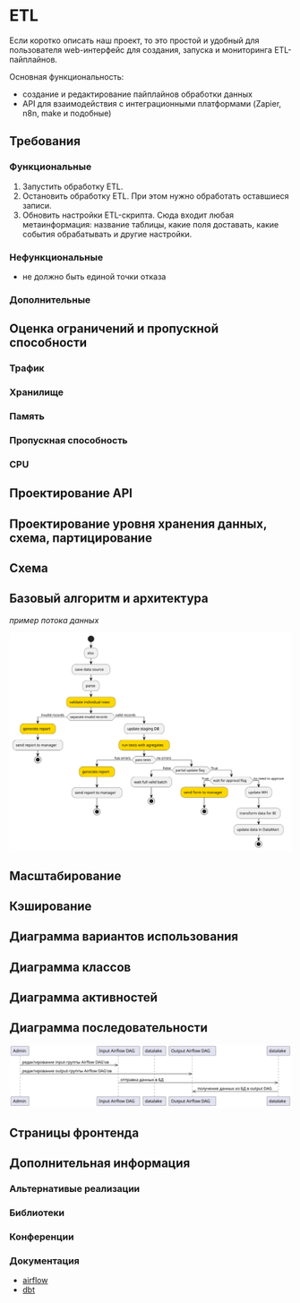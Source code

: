 # ETL
Если коротко описать наш проект, то это простой и удобный для пользователя web-интерфейс для создания, запуска и мониторинга ETL-пайплайнов.

Основная функциональность:
- создание и редактирование пайплайнов обработки данных
- API для взаимодействия с интеграционными платформами (Zapier, n8n, make и подобные)

## Требования
### Функциональные
1. Запустить обработку ETL.
2. Остановить обработку ETL. При этом нужно обработать оставшиеся записи.
3. Обновить настройки ETL-скрипта. Сюда входит любая метаинформация: название таблицы, какие поля доставать, какие события обрабатывать и другие настройки.
### Нефункциональные
- не должно быть единой точки отказа
### Дополнительные
## Оценка ограничений и пропускной способности
### Трафик
### Хранилище
### Память
### Пропускная способность
### CPU
## Проектирование API
## Проектирование уровня хранения данных, схема, партицирование
## Схема
## Базовый алгоритм и архитектура

*пример потока данных*

![пример потока данных](diagrams/DAG_example.svg)
## Масштабирование
## Кэширование
## Диаграмма вариантов использования
## Диаграмма классов
## Диаграмма активностей
## Диаграмма последовательности
![](diagrams/sequence_diagram.svg)
## Страницы фронтенда
## Дополнительная информация
### Альтернативые реализации
### Библиотеки
### Конференции
### Документация
- [airflow](https://airflow.apache.org/docs/apache-airflow/stable/index.html)
- [dbt](https://docs.getdbt.com/docs/introduction)
